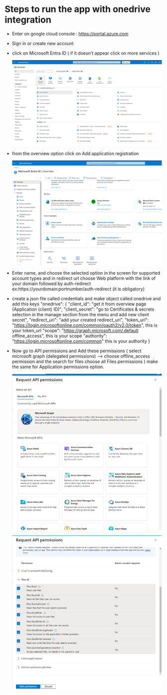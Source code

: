 # Steps to run the app with onedrive integration

- Enter on google cloud console : https://portal.azure.com
- Sign in or create new account

- click on Microsoft Entra ID ( if it doesn't appear click on more services )

  ![alt text](onedriveImages/image.png)

- from the overview option click on Add application registration

  ![alt text](onedriveImages/image-1.png)

- Enter name, and choose the selected option in the screen for supported account types and in redirect url choose Web platform with the link of your domain followed by auth-redirect ex:https://yourdomain:portnumber/auth-redirect (it is obligatory)

- create a json file called credentials and make object called onedrive and add this keys "onedrive": {
    "client_id": "get it from overview page (Application (client) ID)",
    "client_secret": "go to Certificates & secrets selection in the manage section from the menu and add new client secret",
    "redirect_uri": "add your created redirect_uri",
    "token_url": "https://login.microsoftonline.com/common/oauth2/v2.0/token", this is your token_url
    "scope": "https://graph.microsoft.com/.default offline_access", this is your scope
    "authority": "https://login.microsoftonline.com/common" this is your authority
  }

- Now go to API permissions and Add these permissions ( select microsoft graph (delegated permissions) --> choose offline_access permission and the search for files choose all Files permissions ) make the same for Application permissions option.

  ![alt text](onedriveImages/image-2.png)

  ![alt text](onedriveImages/image-3.png)